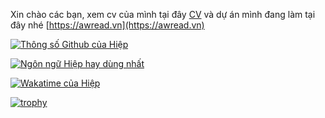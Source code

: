 Xin chào các bạn, xem cv của mình tại đây [CV](https://hiepxanh.github.io/) và dự án mình đang làm tại đây nhé [https://awread.vn](https://awread.vn)


[![Thông số Github của Hiệp](https://github-readme-stats.vercel.app/api?username=hiepxanh&count_private=true&show_icons=true&theme=radical)](https://github.com/anuraghazra/github-readme-stats)


[![Ngôn ngữ Hiệp hay dùng nhất](https://github-readme-stats.vercel.app/api/top-langs/?username=hiepxanh&layout=compact)](https://github.com/anuraghazra/github-readme-stats)


[![Wakatime của Hiệp](https://github-readme-stats.vercel.app/api/wakatime?username=hiepxanh&cache_seconds=1800)](https://github.com/anuraghazra/github-readme-stats)

[![trophy](https://github-profile-trophy.vercel.app/?username=hiepxanh&theme=onedark)](https://github.com/ryo-ma/github-profile-trophy)
